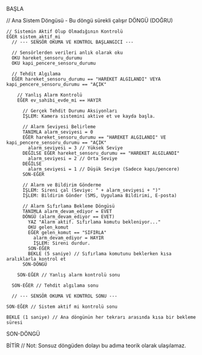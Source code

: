 BAŞLA

  // Ana Sistem Döngüsü - Bu döngü sürekli çalışır
  DÖNGÜ (DOĞRU)
  
    // Sistemin Aktif Olup Olmadığının Kontrolü
    EĞER sistem_aktif_mi
      // --- SENSÖR OKUMA VE KONTROL BAŞLANGICI ---
      
      // Sensörlerden verileri anlık olarak oku
      OKU hareket_sensoru_durumu
      OKU kapi_pencere_sensoru_durumu
      
      // Tehdit Algılama
      EĞER hareket_sensoru_durumu == "HAREKET ALGILANDI" VEYA kapi_pencere_sensoru_durumu == "AÇIK"
      
        // Yanlış Alarm Kontrolü
        EĞER ev_sahibi_evde_mi == HAYIR
        
          // Gerçek Tehdit Durumu Aksiyonları
          İŞLEM: Kamera sistemini aktive et ve kayda başla.
          
          // Alarm Seviyesi Belirleme
          TANIMLA alarm_seviyesi = 0
          EĞER hareket_sensoru_durumu == "HAREKET ALGILANDI" VE kapi_pencere_sensoru_durumu == "AÇIK"
            alarm_seviyesi = 3 // Yüksek Seviye
          DEĞİLSE EĞER hareket_sensoru_durumu == "HAREKET ALGILANDI"
            alarm_seviyesi = 2 // Orta Seviye
          DEĞİLSE
            alarm_seviyesi = 1 // Düşük Seviye (Sadece kapı/pencere)
          SON-EĞER
          
          // Alarm ve Bildirim Gönderme
          İŞLEM: Sireni çal (Seviye: " + alarm_seviyesi + ")"
          İŞLEM: Bildirim Gönder (SMS, Uygulama Bildirimi, E-posta)
          
          // Alarm Sıfırlama Bekleme Döngüsü
          TANIMLA alarm_devam_ediyor = EVET
          DÖNGÜ (alarm_devam_ediyor == EVET)
            YAZ "Alarm aktif. Sıfırlama komutu bekleniyor..."
            OKU gelen_komut
            EĞER gelen_komut == "SIFIRLA"
              alarm_devam_ediyor = HAYIR
              İŞLEM: Sireni durdur.
            SON-EĞER
            BEKLE (5 saniye) // Sıfırlama komutunu beklerken kısa aralıklarla kontrol et
          SON-DÖNGÜ
          
        SON-EĞER // Yanlış alarm kontrolü sonu
        
      SON-EĞER // Tehdit algılama sonu
      
      // --- SENSÖR OKUMA VE KONTROL SONU ---
      
    SON-EĞER // Sistem aktif mi kontrolü sonu
    
    BEKLE (1 saniye) // Ana döngünün her tekrarı arasında kısa bir bekleme süresi
    
  SON-DÖNGÜ

BİTİR // Not: Sonsuz döngüden dolayı bu adıma teorik olarak ulaşılamaz.
